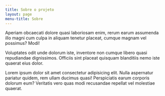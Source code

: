 ```yaml
---
title: Sobre o projeto
layout: page
menu-title: Sobre
---
```


Aperiam obcaecati dolore quasi laboriosam enim, rerum earum assumenda illo magni cum culpa in aliquam tenetur placeat, cumque magnam vel possimus? Modi!

Voluptates odit unde dolorum iste, inventore non cumque libero quasi repudiandae dignissimos. Officiis sint placeat quisquam blanditiis nemo iste quaerat eius dolor.

Lorem ipsum dolor sit amet consectetur adipisicing elit. Nulla aspernatur pariatur quidem, rem ullam ducimus quasi! Perspiciatis earum corporis dolorum eum? Veritatis vero quas modi recusandae repellat vel molestiae quaerat.